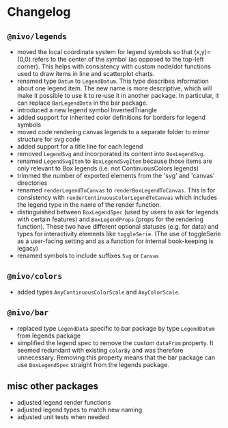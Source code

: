 # Changelog

## `@nivo/legends`

- moved the local coordinate system for legend symbols so that (x,y)=(0,0) refers to the center of the symbol (as opposed to the top-left corner). This helps with consistency with custom node/dot functions used to draw items in line and scatterplot charts.
- renamed type `Datum` to `LegendDatum`. This type describes information about one legend item. The new name is more descriptive, which will make it possible to use it to re-use it in another package. In particular, it can replace `BarLegendData` in the bar package.
- introduced a new legend symbol InvertedTriangle
- added support for inherited color definitions for borders for legend symbols
- moved code rendering canvas legends to a separate folder to mirror structure for svg code
- added support for a title line for each legend
- removed `LegendSvg` and incorporated its content into `BoxLegendSvg`.
- renamed `LegendSvgItem` to `BoxLegendSvgItem` because those items are only relevant to Box legends (i.e. not ContinuousColors legends)
- trimmed the number of exported elements from the 'svg' and 'canvas' directories
- renamed `renderLegendToCanvas` to `renderBoxLegendToCanvas`. This is for consistency with `renderContinuousColorLegendToCanvas` which includes the legend type in the name of the render function.
- distinguished between `BoxLegendSpec` (used by users to ask for legends with certain features) and `BoxLegendProps` (props for the rendering function). These two have different optional statuses (e.g. for data) and types for interactivity elements like `toggleSerie`. (The use of toggleSerie as a user-facing setting and as a function for internal book-keeping is legacy) 
- renamed symbols to include suffixes `Svg` or `Canvas`

## `@nivo/colors`
 
- added types `AnyContinuousColorScale` and `AnyColorScale`.

## `@nivo/bar`

- replaced type `LegendData` specific to bar package by type `LegendDatum` from legends package
- simplified the legend spec to remove the custom `dataFrom` property. It seemed redundant with existing `colorBy` and was therefore unnecessary. Removing this property means that the bar package can use `BoxLegendSpec` straight from the legends package.


## misc other packages

- adjusted legend render functions 
- adjusted legend types to match new naming
- adjusted unit tests when needed 
